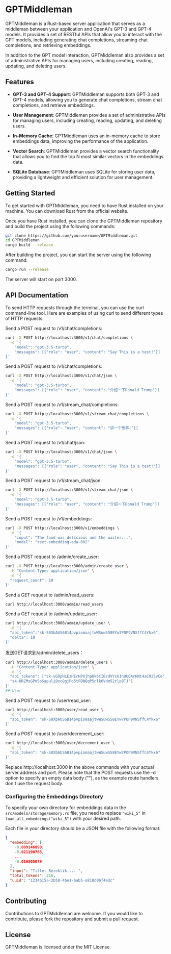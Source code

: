 # GPTMiddleman

GPTMiddleman is a Rust-based server application that serves as a middleman between your application and OpenAI's GPT-3 and GPT-4 models. It provides a set of RESTful APIs that allow you to interact with the GPT models, including generating chat completions, streaming chat completions, and retrieving embeddings.

In addition to the GPT model interaction, GPTMiddleman also provides a set of administrative APIs for managing users, including creating, reading, updating, and deleting users.

## Features

- **GPT-3 and GPT-4 Support**: GPTMiddleman supports both GPT-3 and GPT-4 models, allowing you to generate chat completions, stream chat completions, and retrieve embeddings.

- **User Management**: GPTMiddleman provides a set of administrative APIs for managing users, including creating, reading, updating, and deleting users.

- **In-Memory Cache**: GPTMiddleman uses an in-memory cache to store embeddings data, improving the performance of the application.

- **Vector Search**: GPTMiddleman provides a vector search functionality that allows you to find the top N most similar vectors in the embeddings data.

- **SQLite Database**: GPTMiddleman uses SQLite for storing user data, providing a lightweight and efficient solution for user management.

## Getting Started

To get started with GPTMiddleman, you need to have Rust installed on your machine. You can download Rust from the official website.

Once you have Rust installed, you can clone the GPTMiddleman repository and build the project using the following commands:

```bash
git clone https://github.com/yourusername/GPTMiddleman.git
cd GPTMiddleman
cargo build --release
```

After building the project, you can start the server using the following command:
```bash
cargo run --release
```

The server will start on port 3000.

## API Documentation
To send HTTP requests through the terminal, you can use the curl command-line tool. Here are examples of using curl to send different types of HTTP requests:

Send a POST request to /v1/chat/completions:
```bash
curl -X POST http://localhost:3000/v1/chat/completions \
  -d '{
    "model": "gpt-3.5-turbo", 
    "messages": [{"role": "user", "content": "Say This is a test!"}]
}'
```
Send a POST request to /v1/chat/completions:
```bash
curl -X POST http://localhost:3000/v1/chat/json \
  -d '{
    "model": "gpt-3.5-turbo", 
    "messages": [{"role": "user", "content": "介绍一下Donald Trump"}]
}'
```
Send a POST request to /v1/stream_chat/completions:
```bash
curl -X POST http://localhost:3000/v1/stream_chat/completions \
  -d '{
    "model": "gpt-3.5-turbo", 
    "messages": [{"role": "user", "content": "讲一个故事!"}]
}'
```
Send a POST request to /v1/chat/json:
```bash
curl -X POST http://localhost:3000/v1/chat/json \
  -d '{
    "model": "gpt-3.5-turbo",
    "messages": [{"role": "user", "content": "Say This is a test!"}]
}'
```
Send a POST request to /v1/stream_chat/json:
```bash
curl -X POST http://localhost:3000/v1/stream_chat/json \
  -d '{
    "model": "gpt-3.5-turbo",
    "messages": [{"role": "user", "content": "介绍一下Donald Trump"}]
}'
```
Send a POST request to /v1/embeddings:
```bash
curl -X POST http://localhost:3000/v1/embeddings \
  -d '{
    "input": "The food was delicious and the waiter...",
    "model": "text-embedding-ada-002"
}'
```
Send a POST request to /admin/create_user:
```bash
curl -X POST http://localhost:3000/admin/create_user \
  -H "Content-Type: application/json" \
  -d '{
  "request_count": 10
}'
```
Send a GET request to /admin/read_users:
```bash
curl http://localhost:3000/admin/read_users
```
Send a GET request to /admin/update_user:
```bash
curl http://localhost:3000/admin/update_user \
  -d '{
  "api_token":"sk-S8XbAUS6B14pvpiomaajtwWSuwS58EYw7POP9VNSffC4Ykx6",
  "delta": 10
}'
```
发送GET请求到/admin/delete_users：
```bash
curl http://localhost:3000/admin/delete_users \
  -H "Content-Type: application/json" \
  -d '{
  "api_tokens": ["sk-yGDpHLEzHErHPXjhpUk6CIBzdVYxUInUUQArHNt4aC925vCe", "sk-hlK5uPXWmKCJ4PjlY6QiQtnoKepvlJWsSdJJkL9VJWRLwkM7",
  "sk-URZMsGPnSoSapuliBxcOgjPd5tFDNQqP5nlk6Vdm52rlp8TJ"]
}'
## User
```
Send a POST request to /user/read_user:
```bash
curl http://localhost:3000/user/read_user \
  -d '{
  "api_token": "sk-S8XbAUS6B14pvpiomaajtwWSuwS58EYw7POP9VNSffC4Ykx6"
}'
```
Send a POST request to /user/decrement_user:
```bash
curl http://localhost:3000/user/decrement_user \
  -d '{
  "api_token": "sk-S8XbAUS6B14pvpiomaajtwWSuwS58EYw7POP9VNSffC4Ykx6"
}'
```

Replace http://localhost:3000 in the above commands with your actual server address and port. Please note that the POST requests use the -d option to specify an empty data body (""), as the example route handlers don't use the request body.

### Configuring the Embeddings Directory

To specify your own directory for embeddings data in the `src/models/storage/memory.rs` file, you need to replace `"wiki_5"` in `load_all_embeddings("wiki_5")` with your desired path.

Each file in your directory should be a JSON file with the following format:

```json
{
  "embedding": [
    -0.009146899,
    -0.021190763,
    ...
    -0.016805079
  ],
  "input": "Title: Bezeklik.... ",
  "total_tokens": 216,
  "uuid": "1234b15a-2b58-4be1-bab5-a810d06f4edc"
}
```

## Contributing
Contributions to GPTMiddleman are welcome. If you would like to contribute, please fork the repository and submit a pull request.

## License
GPTMiddleman is licensed under the MIT License.
